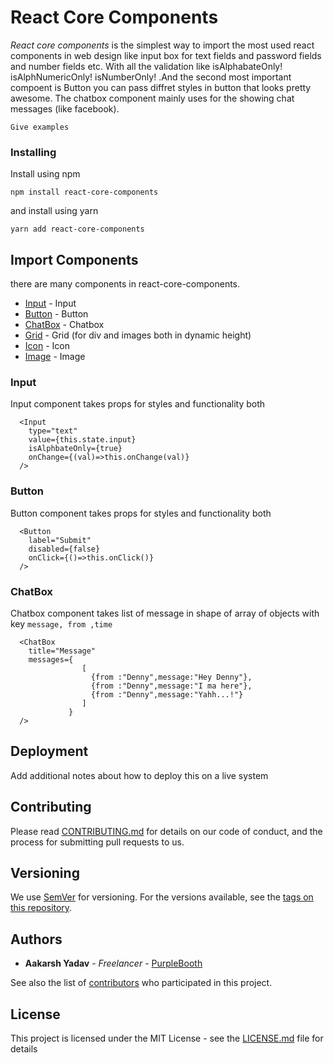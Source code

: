 # React Core Components

*React core components* is the simplest way to import the most used react components in web design like input box for text fields and password fields and number fields etc. With all the validation like isAlphabateOnly! isAlphNumericOnly! isNumberOnly! .And the second most important compoent is Button you can pass diffret styles in button that looks pretty awesome. The chatbox component mainly uses for the showing chat messages (like facebook).


```
Give examples
```

### Installing

Install using npm

```
npm install react-core-components
```

and install using yarn

```
yarn add react-core-components
```


## Import Components

there are many components in react-core-components.
* [Input](https://github.com/aaku14n/react-core) - Input
* [Button](https://github.com/aaku14n/react-core) - Button
* [ChatBox](https://github.com/aaku14n/react-core) - Chatbox
* [Grid](https://github.com/aaku14n/react-core) - Grid (for div and images both in dynamic height)
* [Icon](https://github.com/aaku14n/react-core) - Icon
* [Image](https://github.com/aaku14n/react-core) - Image


### Input

Input component takes props for styles and functionality both

```
  <Input 
    type="text"
    value={this.state.input}
    isAlphbateOnly={true}
    onChange={(val)=>this.onChange(val)}
  />
```

### Button

Button component takes props for styles and functionality both

```
  <Button
    label="Submit"
    disabled={false}
    onClick={()=>this.onClick()}
  />
```
### ChatBox

Chatbox component takes list of message in shape of array of objects with key ``` message, from ,time ```

```
  <ChatBox
    title="Message"
    messages={
                [
                  {from :"Denny",message:"Hey Denny"},
                  {from :"Denny",message:"I ma here"},
                  {from :"Denny",message:"Yahh...!"}
                ]
             }
  />
```


## Deployment

Add additional notes about how to deploy this on a live system

## Contributing

Please read [CONTRIBUTING.md](https://gist.github.com/PurpleBooth/b24679402957c63ec426) for details on our code of conduct, and the process for submitting pull requests to us.

## Versioning

We use [SemVer](http://semver.org/) for versioning. For the versions available, see the [tags on this repository](https://github.com/your/project/tags). 

## Authors

* **Aakarsh Yadav** - *Freelancer* - [PurpleBooth](https://github.com/aaku14n)

See also the list of [contributors](https://github.com/aaku14n/react-core/graphs/contributors) who participated in this project.

## License

This project is licensed under the MIT License - see the [LICENSE.md](LICENSE.md) file for details


